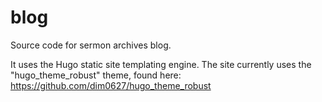 # blog

Source code for sermon archives blog.

It uses the Hugo static site templating engine. The site currently uses the "hugo_theme_robust" theme, found here: https://github.com/dim0627/hugo_theme_robust